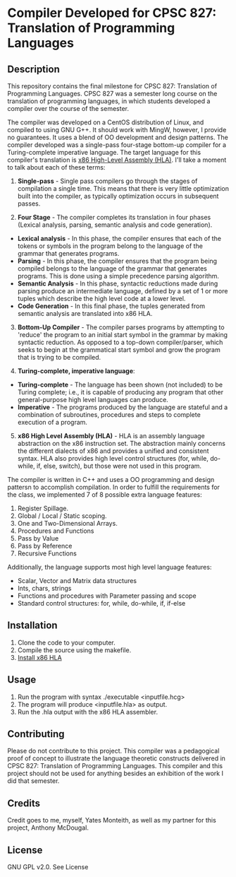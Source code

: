 # Compiler Developed for CPSC 827: Translation of Programming Languages

## Description

This repository contains the final milestone for CPSC 827: Translation of Programming Languages.  CPSC 827 was a
semester long course on the translation of programming languages, in which students developed a compiler over the course
of the semester.

The compiler was developed on a CentOS distribution of Linux, and compiled to using GNU G++.  It should work with MingW, however, I provide no guarantees.  It uses a blend of OO development and design patterns.  The compiler developed was a single-pass four-stage bottom-up compiler for a Turing-complete imperative language.  The target language for this compiler's translation is [x86 High-Level Assembly (HLA)](http://www.plantation-productions.com/Webster/).  I'll take a moment to talk about each of these terms:

1. **Single-pass** - Single pass compilers go through the stages of compilation a single time.  This means that there is very little optimization built into the compiler, as typically optimization occurs in subsequent passes.

2. **Four Stage** - The compiler completes its translation in four phases (Lexical analysis, parsing, semantic analysis and code generation).

  + **Lexical analysis** - In this phase, the compiler ensures that each of the tokens or symbols in the program belong to the language of the grammar that generates programs.
  + **Parsing** - In this phase, the compiler ensures that the program being compiled belongs to the language of the grammar that generates programs.  This is done using a simple precedence parsing algorithm.
  + **Semantic Analysis** - In this phase, syntactic reductions made during parsing produce an intermediate language, defined by a set of 1 or more tuples which describe the high level code at a lower level.
  + **Code Generation** - In this final phase, the tuples generated from semantic analysis are translated into x86 HLA.

3. **Bottom-Up Compiler** - The compiler parses programs by attempting to 'reduce' the program to an initial start symbol in the grammar by making syntactic reduction.  As opposed to a top-down compiler/parser, which seeks to begin at the grammatical start symbol and grow the program that is trying to be compiled.

4. **Turing-complete, imperative language**:
  + **Turing-complete** - The language has been shown (not included) to be Turing complete; i.e., it is capable of producing any program that other general-purpose high level languages can produce.
  + **Imperative** - The programs produced by the language are stateful and a combination of subroutines, procedures and steps to complete execution of a program.
5. **x86 High Level Assembly (HLA)** - HLA is an assembly language abstraction on the x86 instruction set.  The abstraction mainly concerns the different dialects of x86 and provides a unified and consistent syntax.  HLA also provides high level control structures (for, while, do-while, if, else, switch), but those were not used in this program.

The compiler is written in C++ and uses a OO programming and design pattersn to accomplish compilation.  In order to fulfill the requirements for the class, we implemented 7 of 8 possible extra language features:
  1. Register Spillage.
  2. Global / Local / Static scoping.
  3. One and Two-Dimensional Arrays.
  4. Procedures and Functions
  5. Pass by Value
  6. Pass by Reference
  7. Recursive Functions

Additionally, the language supports most high level language features:
  * Scalar, Vector and Matrix data structures
  * Ints, chars, strings
  * Functions and procedures with Parameter passing and scope
  * Standard control structures: for, while, do-while, if, if-else

## Installation

1. Clone the code to your computer.
2. Compile the source using the makefile.
3. [Install x86 HLA](http://www.plantation-productions.com/Webster/)

## Usage
1. Run the program with syntax ./executable <inputfile.hcg>
2. The program will produce <inputfile.hla> as output.
3. Run the .hla output with the x86 HLA assembler.

## Contributing

Please do not contribute to this project.  This compiler was a pedagogical proof of concept to illustrate the language theoretic constructs delivered in CPSC 827: Translation of Programming Languages.  This compiler and this project should not be used for anything besides an exhibition of the work I did that semester.

## Credits

Credit goes to me, myself, Yates Monteith, as well as my partner for this project, Anthony McDougal.

## License

GNU GPL v2.0.  See License
